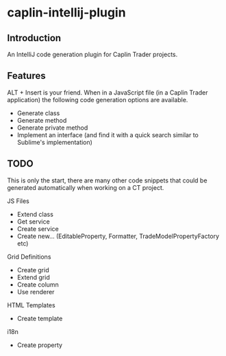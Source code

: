 caplin-intellij-plugin
======================

Introduction
---------------------

An IntelliJ code generation plugin for Caplin Trader projects. 

Features
---------------------

ALT + Insert is your friend. When in a JavaScript file (in a Caplin Trader application) the following code generation options are available.

- Generate class
- Generate method
- Generate private method
- Implement an interface (and find it with a quick search similar to Sublime's implementation)

TODO
---------------------

This is only the start, there are many other code snippets that could be generated automatically when working on a CT project.

JS Files

- Extend class
- Get service
- Create service
- Create new... (EditableProperty, Formatter, TradeModelPropertyFactory etc)

Grid Definitions

- Create grid
- Extend grid
- Create column
- Use renderer 

HTML Templates

- Create template
 
i18n 

- Create property

